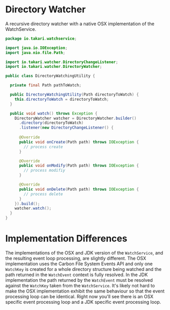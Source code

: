 # Directory Watcher

A recursive directory watcher with a native OSX implementation of the WatchService.

``` java
package io.takari.watchservice;

import java.io.IOException;
import java.nio.file.Path;

import io.takari.watcher.DirectoryChangeListener;
import io.takari.watcher.DirectoryWatcher;

public class DirectoryWatchingUtility {

  private final Path pathToWatch;

  public DirectoryWatchingUtility(Path directoryToWatch) {
    this.directoryToWatch = directoryToWatch;
  }

  public void watch() throws Exception {
    DirectoryWatcher watcher = DirectoryWatcher.builder()
      .directory(directoryToWatch)
      .listener(new DirectoryChangeListener() {
      
      @Override
      public void onCreate(Path path) throws IOException {
        // process create
      }

      @Override
      public void onModify(Path path) throws IOException {
        // process modifiy
      }

      @Override
      public void onDelete(Path path) throws IOException {
        // process delete
      }
    }).build();
    watcher.watch();
  }
}
```

# Implementation Differences

The implementations of the OSX and JDK version of the `WatchService`, and the resulting event loop processing, are slightly different. The OSX implementation uses the Carbon File System Events API and only one `WatchKey` is created for a whole directory structure being watched and the path returned in the `WatchEvent` context is fully resolved. In the JDK implementation the path returned by the `WatchEvent` must be resolved against the `WatchKey` taken from the `WatchService`. It's likely not hard to make the OSX implementation exhibit the same behaviour so that the event processing loop can be identical. Right now you'll see there is an OSX specific event processing loop and a JDK specific event processing loop.